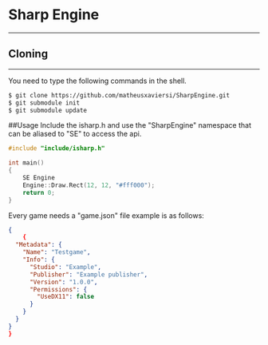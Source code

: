# Sharp Engine

------

## Cloning
------
You need  to type the following commands in the shell.
```BASH
$ git clone https://github.com/matheusxaviersi/SharpEngine.git
$ git submodule init
$ git submodule update
```

##Usage
Include the isharp.h and use the "SharpEngine" namespace that can be aliased to "SE" to access the api.
```CPP
#include "include/isharp.h"

int main()
{
	SE Engine
	Engine::Draw.Rect(12, 12, "#fff000");
	return 0;
}
```

Every game needs a "game.json" file example is as follows:
```JSON
{
	{
  "Metadata": {
    "Name": "Testgame",
    "Info": {
      "Studio": "Example",
      "Publisher": "Example publisher",
      "Version": "1.0.0",
      "Permissions": {
        "UseDX11": false
      }
    }
  }
}
}
```
